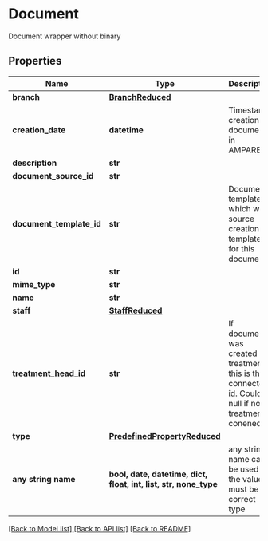 # Document

Document wrapper without binary

## Properties
Name | Type | Description | Notes
------------ | ------------- | ------------- | -------------
**branch** | [**BranchReduced**](BranchReduced.md) |  | [optional] 
**creation_date** | **datetime** | Timestamp creation of document in AMPAREX | [optional] 
**description** | **str** |  | [optional] 
**document_source_id** | **str** |  | [optional] 
**document_template_id** | **str** | Document template which was source creation template for this document | [optional] 
**id** | **str** |  | [optional] 
**mime_type** | **str** |  | [optional] 
**name** | **str** |  | [optional] 
**staff** | [**StaffReduced**](StaffReduced.md) |  | [optional] 
**treatment_head_id** | **str** | If document was created in a treatment, this is the connected id. Could be null if no treatment is conenected | [optional] 
**type** | [**PredefinedPropertyReduced**](PredefinedPropertyReduced.md) |  | [optional] 
**any string name** | **bool, date, datetime, dict, float, int, list, str, none_type** | any string name can be used but the value must be the correct type | [optional]

[[Back to Model list]](../README.md#documentation-for-models) [[Back to API list]](../README.md#documentation-for-api-endpoints) [[Back to README]](../README.md)


